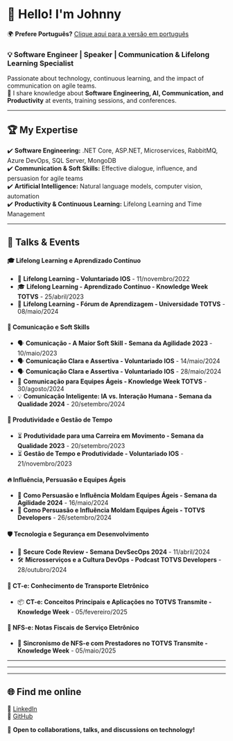 # 👋 Hello! I'm Johnny  

🌍 **Prefere Português?** [Clique aqui para a versão em português](README.md)  

### 💡 Software Engineer | Speaker | Communication & Lifelong Learning Specialist

Passionate about technology, continuous learning, and the impact of communication on agile teams.  
🚀 I share knowledge about **Software Engineering, AI, Communication, and Productivity** at events, training sessions, and conferences.  

---

## 🏆 **My Expertise**  
✔️ **Software Engineering:** .NET Core, ASP.NET, Microservices, RabbitMQ, Azure DevOps, SQL Server, MongoDB  
✔️ **Communication & Soft Skills:** Effective dialogue, influence, and persuasion for agile teams  
✔️ **Artificial Intelligence:** Natural language models, computer vision, automation  
✔️ **Productivity & Continuous Learning:** Lifelong Learning and Time Management  

---

## 🎤 **Talks & Events**  

#### 🎓 **Lifelong Learning e Aprendizado Contínuo**  
- 🏫 **Lifelong Learning - Voluntariado IOS** - 11/novembro/2022  
- 🎓 **Lifelong Learning - Aprendizado Contínuo - Knowledge Week TOTVS** - 25/abril/2023  
- 🏫 **Lifelong Learning - Fórum de Aprendizagem - Universidade TOTVS** - 08/maio/2024  

#### 💬 **Comunicação e Soft Skills**  
- 🗣️ **Comunicação - A Maior Soft Skill - Semana da Agilidade 2023** - 10/maio/2023  
- 🗣️ **Comunicação Clara e Assertiva - Voluntariado IOS** - 14/maio/2024  
- 🗣️ **Comunicação Clara e Assertiva - Voluntariado IOS** - 28/maio/2024  
- 🎤 **Comunicação para Equipes Ágeis - Knowledge Week TOTVS** - 30/agosto/2024  
- 💡 **Comunicação Inteligente: IA vs. Interação Humana - Semana da Qualidade 2024** - 20/setembro/2024  

#### 🚀 **Produtividade e Gestão de Tempo**  
- ⏳ **Produtividade para uma Carreira em Movimento - Semana da Qualidade 2023** - 20/setembro/2023  
- ⏳ **Gestão de Tempo e Produtividade - Voluntariado IOS** - 21/novembro/2023  

#### 🔥 **Influência, Persuasão e Equipes Ágeis**  
- 🎯 **Como Persuasão e Influência Moldam Equipes Ágeis - Semana da Agilidade 2024** - 16/maio/2024  
- 🎯 **Como Persuasão e Influência Moldam Equipes Ágeis - TOTVS Developers** - 26/setembro/2024  

#### 🛡️ **Tecnologia e Segurança em Desenvolvimento**  
- 🔐 **Secure Code Review - Semana DevSecOps 2024** - 11/abril/2024  
- 🛠️ **Microsserviços e a Cultura DevOps - Podcast TOTVS Developers** - 28/outubro/2024  

#### 🚛 **CT-e: Conhecimento de Transporte Eletrônico**  
- 📦 **CT-e: Conceitos Principais e Aplicações no TOTVS Transmite - Knowledge Week** - 05/fevereiro/2025    

#### 🧾 **NFS-e: Notas Fiscais de Serviço Eletrônico**  
- 📝 **Sincronismo de NFS-e com Prestadores no TOTVS Transmite - Knowledge Week** - 05/maio/2025 

---

---

---

## 🌐 **Find me online**  
🔗 [LinkedIn](https://br.linkedin.com/in/johnnye31dockhorn)  
🔗 [GitHub](https://github.com/JohnnyDockhorn)  

📩 **Open to collaborations, talks, and discussions on technology!**  
